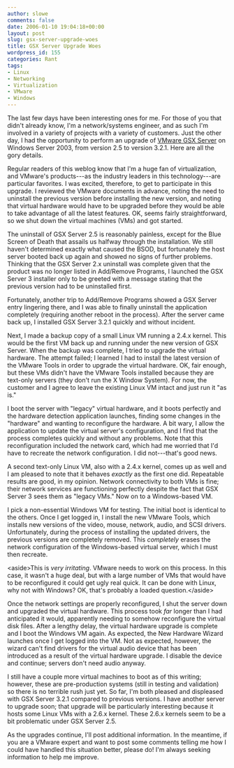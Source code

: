 ```yaml
---
author: slowe
comments: false
date: 2006-01-10 19:04:18+00:00
layout: post
slug: gsx-server-upgrade-woes
title: GSX Server Upgrade Woes
wordpress_id: 155
categories: Rant
tags:
- Linux
- Networking
- Virtualization
- VMware
- Windows
---
```


The last few days have been interesting ones for me. For those of you that didn't already know, I'm a network/systems engineer, and as such I'm involved in a variety of projects with a variety of customers. Just the other day, I had the opportunity to perform an upgrade of [VMware GSX Server](http://www.vmware.com/products/gsx/) on Windows Server 2003, from version 2.5 to version 3.2.1. Here are all the gory details.

Regular readers of this weblog know that I'm a huge fan of virtualization, and VMware's products---as the industry leaders in this technology---are particular favorites. I was excited, therefore, to get to participate in this upgrade. I reviewed the VMware documents in advance, noting the need to uninstall the previous version before installing the new version, and noting that virtual hardware would have to be upgraded before they would be able to take advantage of all the latest features. OK, seems fairly straightforward, so we shut down the virtual machines (VMs) and got started.

The uninstall of GSX Server 2.5 is reasonably painless, except for the Blue Screen of Death that assails us halfway through the installation. We still haven't determined exactly what caused the BSOD, but fortunately the host server booted back up again and showed no signs of further problems. Thinking that the GSX Server 2.x uninstall was complete given that the product was no longer listed in Add/Remove Programs, I launched the GSX Server 3 installer only to be greeted with a message stating that the previous version had to be uninstalled first.

Fortunately, another trip to Add/Remove Programs showed a GSX Server entry lingering there, and I was able to finally uninstall the application completely (requiring another reboot in the process). After the server came back up, I installed GSX Server 3.2.1 quickly and without incident.

Next, I made a backup copy of a small Linux VM running a 2.4.x kernel. This would be the first VM back up and running under the new version of GSX Server. When the backup was complete, I tried to upgrade the virtual hardware. The attempt failed; I learned I had to install the latest version of the VMware Tools in order to upgrade the virtual hardware. OK, fair enough, but these VMs didn't have the VMware Tools installed because they are text-only servers (they don't run the X Window System). For now, the customer and I agree to leave the existing Linux VM intact and just run it "as is."

I boot the server with "legacy" virtual hardware, and it boots perfectly and the hardware detection application launches, finding some changes in the "hardware" and wanting to reconfigure the hardware. A bit wary, I allow the application to update the virtual server's configuration, and I find that the process completes quickly and without any problems. Note that this reconfiguration included the network card, which had me worried that I'd have to recreate the network configuration. I did not---that's good news.

A second text-only Linux VM, also with a 2.4.x kernel, comes up as well and I am pleased to note that it behaves _exactly_ as the first one did. Repeatable results are good, in my opinion. Network connectivity to both VMs is fine; their network services are functioning perfectly despite the fact that GSX Server 3 sees them as "legacy VMs." Now on to a Windows-based VM.

I pick a non-essential Windows VM for testing. The initial boot is identical to the others. Once I get logged in, I install the new VMware Tools, which installs new versions of the video, mouse, network, audio, and SCSI drivers. Unfortunately, during the process of installing the updated drivers, the previous versions are completely removed. This _completely_ erases the network configuration of the Windows-based virtual server, which I must then recreate.

&lt;aside&gt;This is _very irritating_. VMware needs to work on this process. In this case, it wasn't a huge deal, but with a large number of VMs that would have to be reconfigured it could get ugly real quick. It can be done with Linux, why not with Windows? OK, that's probably a loaded question.&lt;/aside&gt;

Once the network settings are properly reconfigured, I shut the server down and upgraded the virtual hardware. This process took _far_ longer than I had anticipated it would, apparently needing to somehow reconfigure the virtual disk files. After a lengthy delay, the virtual hardware upgrade is complete and I boot the Windows VM again. As expected, the New Hardware Wizard launches once I get logged into the VM. Not as expected, however, the wizard can't find drivers for the virtual audio device that has been introduced as a result of the virtual hardware upgrade. I disable the device and continue; servers don't need audio anyway.

I still have a couple more virtual machines to boot as of this writing; however, these are pre-production systems (still in testing and validation) so there is no terrible rush just yet. So far, I'm both pleased and displeased with GSX Server 3.2.1 compared to previous versions. I have another server to upgrade soon; that upgrade will be particularly interesting because it hosts some Linux VMs with a 2.6.x kernel. These 2.6.x kernels seem to be a bit problematic under GSX Server 2.5.

As the upgrades continue, I'll post additional information. In the meantime, if you are a VMware expert and want to post some comments telling me how I could have handled this situation better, please do! I'm always seeking information to help me improve.
